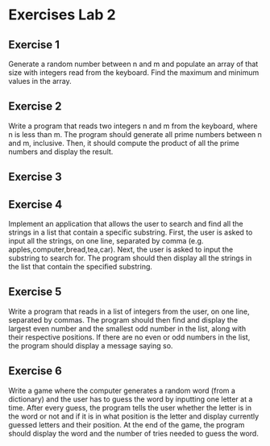 # Exercises Lab 2

## Exercise 1

Generate a random number between n and m  and populate an array of that size with integers read from the keyboard. Find the maximum and minimum values in the array.

## Exercise 2

Write a program that reads two integers n and m from the keyboard, where n is less than m. The program should generate all prime numbers between n and m, inclusive. Then, it should compute the product of all the prime numbers and display the result.

## Exercise 3

## Exercise 4

Implement an application that allows the user to search and find all the strings in a list that contain a specific substring. First, the user is asked to input all the strings, on one line, separated by comma (e.g. apples,computer,bread,tea,car). Next, the user is asked to input the substring to search for. The program should then display all the strings in the list that contain the specified substring.

## Exercise 5

Write a program that reads in a list of integers from the user, on one line, separated by commas. The program should then find and display the largest even number and the smallest odd number in the list, along with their respective positions. If there are no even or odd numbers in the list, the program should display a message saying so.

## Exercise 6

Write a game where the computer generates a random word (from a dictionary) and the user has to guess the word by inputting one letter at a time. After every guess, the program tells the user whether the letter is in the word or not and if it is in what position is the letter and display currently guessed letters and their position. At the end of the game, the program should display the word and the number of tries needed to guess the word. 



